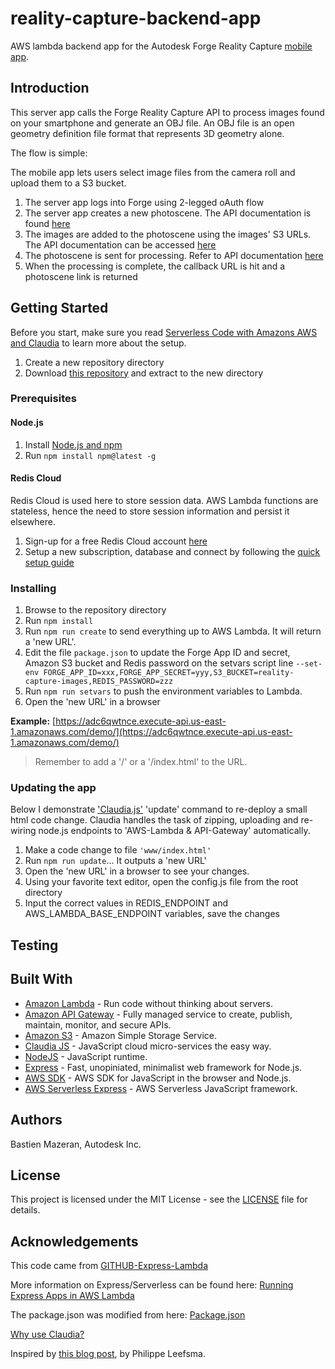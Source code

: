 # reality-capture-backend-app

AWS lambda backend app for the Autodesk Forge Reality Capture [mobile app](https://github.com/mazerab/reality-capture-mobile-app).

## Introduction

This server app calls the Forge Reality Capture API to process images found on your smartphone and generate an OBJ file. An OBJ file is an open geometry definition file format that represents 3D geometry alone. 

The flow is simple:

The mobile app lets users select image files from the camera roll and upload them to a S3 bucket.

1. The server app logs into Forge using 2-legged oAuth flow
1. The server app creates a new photoscene. The API documentation is found [here](https://developer.autodesk.com/en/docs/reality-capture/v1/reference/http/photoscene-POST/)
1. The images are added to the photoscene using the images' S3 URLs. The API documentation can be accessed [here](https://developer.autodesk.com/en/docs/reality-capture/v1/reference/http/file-POST/)
1. The photoscene is sent for processing. Refer to API documentation [here](https://developer.autodesk.com/en/docs/reality-capture/v1/reference/http/photoscene-:photosceneid-POST/)
1. When the processing is complete, the callback URL is hit and a photoscene link is returned

## Getting Started

Before you start, make sure you read [Serverless Code with Amazons AWS and Claudia](https://vincetocco.com/serverless-code/) to learn more about the setup.

1. Create a new repository directory
1. Download [this repository](https://github.com/mazerab/reality-capture-backend-app/archive/master.zip) and extract to the new directory

### Prerequisites

#### Node.js

1. Install [Node.js and npm](https://www.npmjs.com/get-npm)
1. Run `npm install npm@latest -g`

#### Redis Cloud

Redis Cloud is used here to store session data. AWS Lambda functions are stateless, hence the need to store session information and persist it elsewhere.

1. Sign-up for a free Redis Cloud account [here](https://app.redislabs.com/#/sign-up/cloud)
1. Setup a new subscription, database and connect by following the [quick setup guide](https://redislabs.com/redis-cloud-documentation/quick-setup-redis-cloud/)


### Installing

1. Browse to the repository directory
1. Run `npm install`
1. Run `npm run create` to send everything up to AWS Lambda. It will return a 'new URL'.
1. Edit the file `package.json` to update the Forge App ID and secret, Amazon S3 bucket and Redis password on the setvars script line  `--set-env FORGE_APP_ID=xxx,FORGE_APP_SECRET=yyy,S3_BUCKET=reality-capture-images,REDIS_PASSWORD=zzz`
1. Run `npm run setvars` to push the environment variables to Lambda.
1. Open the 'new URL' in a browser

**Example:** [https://adc6qwtnce.execute-api.us-east-1.amazonaws.com/demo/](https://adc6qwtnce.execute-api.us-east-1.amazonaws.com/demo/)

> Remember to add a '/' or a '/index.html' to the URL.

### Updating the app

Below I demonstrate ['Claudia.js'](https://claudiajs.com/tutorials/serverless-express.html) 'update' command to re-deploy a small html code change. Claudia handles the task of zipping, uploading and re-wiring node.js endpoints to 'AWS-Lambda & API-Gateway' automatically. 

1. Make a code change to file ```'www/index.html'```
1. Run `npm run update`... It outputs a 'new URL'
1. Open the 'new URL' in a browser to see your changes.
1. Using your favorite text editor, open the config.js file from the root directory
1. Input the correct values in REDIS_ENDPOINT and AWS_LAMBDA_BASE_ENDPOINT variables, save the changes

## Testing

## Built With
* [Amazon Lambda](https://aws.amazon.com/lambda/) - Run code without thinking about servers.
* [Amazon API Gateway](https://aws.amazon.com/api-gateway) - Fully managed service to create, publish, maintain, monitor, and secure APIs.
* [Amazon S3](https://aws.amazon.com/s3) - Amazon Simple Storage Service.
* [Claudia JS](https://claudiajs.com/) - JavaScript cloud micro-services the easy way.
* [NodeJS](https://nodejs.org/en/) - JavaScript runtime.
* [Express](http://expressjs.com/) - Fast, unopiniated, minimalist web framework for Node.js.
* [AWS SDK](https://github.com/aws/aws-sdk-js) - AWS SDK for JavaScript in the browser and Node.js.
* [AWS Serverless Express](https://github.com/awslabs/aws-serverless-express) - AWS Serverless JavaScript framework.

## Authors

Bastien Mazeran, Autodesk Inc.

## License

This project is licensed under the MIT License - see the [LICENSE](LICENSE) file for details. 

## Acknowledgements

This code came from [GITHUB-Express-Lambda](https://github.com/claudiajs/example-projects/tree/master/express-app-lambda)

More information on Express/Serverless can be found here:
[Running Express Apps in AWS Lambda](https://claudiajs.com/tutorials/serverless-express.html)  

The package.json was modified from here: [Package.json](
https://vincetocco.com/serverless-code/)

[Why use Claudia?](https://github.com/claudiajs/claudia/blob/master/FAQ.md)

Inspired by [this blog post](https://forge.autodesk.com/blog/running-forge-viewer-aws-lambda-server-and-api-gateway), by Philippe Leefsma.
